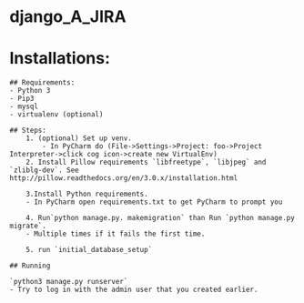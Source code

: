 # django_A_JIRA


# Installations:

    ## Requirements:
    - Python 3
    - Pip3
    - mysql
    - virtualenv (optional)

    ## Steps:
        1. (optional) Set up venv.
            - In PyCharm do (File->Settings->Project: foo->Project Interpreter->click cog icon->create new VirtualEnv)
        2. Install Pillow requirements `libfreetype`, `libjpeg` and `zliblg-dev`. See http://pillow.readthedocs.org/en/3.0.x/installation.html

        3.Install Python requirements.
        - In PyCharm open requirements.txt to get PyCharm to prompt you

        4. Run`python manage.py. makemigration` than Run `python manage.py migrate`.
        - Multiple times if it fails the first time.

        5. run `initial_database_setup`
        
    ## Running
    
    `python3 manage.py runserver`
    - Try to log in with the admin user that you created earlier.